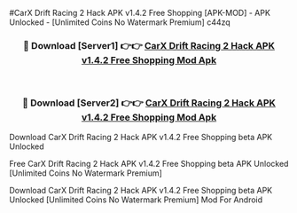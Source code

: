 #CarX Drift Racing 2 Hack APK v1.4.2 Free Shopping [APK-MOD] - APK Unlocked - [Unlimited Coins No Watermark Premium] c44zq



<div align="center">

<h3>🔴 Download [Server1] 👉👉 <a href="https://momento.my/?title=CarX_Drift_Racing_2_Hack_APK_v1.4.2_Free_Shopping">CarX Drift Racing 2 Hack APK v1.4.2 Free Shopping Mod Apk</a></h3><br>

<h3>🔴 Download [Server2] 👉👉 <a href="https://momento.my/?title=CarX_Drift_Racing_2_Hack_APK_v1.4.2_Free_Shopping">CarX Drift Racing 2 Hack APK v1.4.2 Free Shopping Mod Apk</a></h3>
</div>



Download CarX Drift Racing 2 Hack APK v1.4.2 Free Shopping beta APK Unlocked

Free CarX Drift Racing 2 Hack APK v1.4.2 Free Shopping beta APK Unlocked [Unlimited Coins No Watermark Premium]

Download CarX Drift Racing 2 Hack APK v1.4.2 Free Shopping beta APK Unlocked [Unlimited Coins No Watermark Premium] Mod For Android
